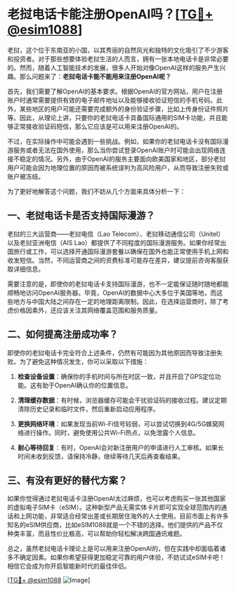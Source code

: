 # 老挝电话卡能注册OpenAI吗？[[TG💪+ @esim1088](https://t.me/s/esim1088)]

老挝，这个位于东南亚的小国，以其秀丽的自然风光和独特的文化吸引了不少游客和投资者。对于那些想要体验老挝生活的人而言，拥有一张本地电话卡是非常必要的。然而，随着人工智能技术的发展，很多人开始对像OpenAI这样的服务产生兴趣。那么问题来了：**老挝电话卡能不能用来注册OpenAI呢？**

首先，我们需要了解OpenAI的基本要求。根据OpenAI的官方网站，用户在注册账户时通常需要提供有效的电子邮件地址以及能够接收验证短信的手机号码。此外，某些地区的用户可能还需要完成额外的身份验证步骤，比如上传身份证件照片等。因此，从理论上讲，只要你的老挝电话卡具备国际通用的SIM卡功能，并且能够正常接收验证码短信，那么它应该是可以用来注册OpenAI的。

不过，在实际操作中可能会遇到一些挑战。例如，如果你的老挝电话卡没有国际漫游服务或者无法在国外使用，那么当你尝试登录OpenAI账户时可能会出现网络连接不稳定的情况。另外，由于OpenAI的服务主要面向欧美国家和地区，部分老挝用户可能会因为地理位置的原因而被系统误判为高风险用户，从而导致注册失败或账户被冻结。

为了更好地解答这个问题，我们不妨从几个方面来具体分析一下：

## 一、老挝电话卡是否支持国际漫游？

老挝的三大运营商——老挝电信（Lao Telecom）、老挝移动通信公司（Unitel）以及老挝亚洲电信（AIS Lao）都提供了不同程度的国际漫游服务。如果你经常出国旅行或工作，可以选择开通国际漫游套餐以确保在国外也能正常使用手机上网和收发短信。当然，不同运营商之间的资费标准可能存在差异，建议提前咨询客服获取详细信息。

需要注意的是，即使你的老挝电话卡支持国际漫游，也不一定能保证随时随地都能顺畅地访问OpenAI服务器。毕竟，OpenAI的数据中心大多位于美国等地，而这些地方与中国大陆之间存在一定的地理距离限制。因此，在选择运营商时，除了考虑价格因素外，还应该关注其网络覆盖范围和服务质量。

## 二、如何提高注册成功率？

即使你的老挝电话卡完全符合上述条件，仍然有可能因为其他原因而导致注册失败。为了避免这种情况发生，你可以采取以下措施：

1. **检查设备设置**：确保你的手机时间与所在时区一致，并且开启了GPS定位功能。这有助于OpenAI确认你的位置信息。
   
2. **清理缓存数据**：有时候，浏览器缓存可能会干扰验证码的接收过程。建议定期清除历史记录和临时文件，然后重新启动应用程序。

3. **更换网络环境**：如果发现当前Wi-Fi信号较弱，可以尝试切换到4G/5G蜂窝网络进行操作。同时，避免使用公共Wi-Fi热点，以免泄露个人信息。

4. **耐心等待回复**：有时，OpenAI会对新注册用户的申请进行人工审核。如果长时间未收到反馈，请保持冷静，继续等待几天后再查看结果。

## 三、有没有更好的替代方案？

如果你觉得通过老挝电话卡注册OpenAI太过麻烦，也可以考虑购买一张其他国家的虚拟电子SIM卡（eSIM）。这种新型产品无需实体卡片即可实现全球范围内的通话和上网功能，非常适合经常出差或长期居住海外的人士使用。目前市面上有许多知名的eSIM供应商，比如eSIM1088就是一个不错的选择。他们提供的产品不仅种类丰富，而且性价比极高，可以帮助你轻松解决跨国通讯难题。

总之，虽然老挝电话卡理论上是可以用来注册OpenAI的，但在实践中却面临着诸多不确定因素。如果你希望获得更加稳定可靠的用户体验，不妨试试eSIM卡吧！相信它会成为你开启智能新时代的最佳伴侣。

[[TG💪+ @esim1088](https://t.me/s/esim1088) ![Image](https://i.postimg.cc/4NQfJmqS/Snipaste-2025-05-13-00-14-12.png)]